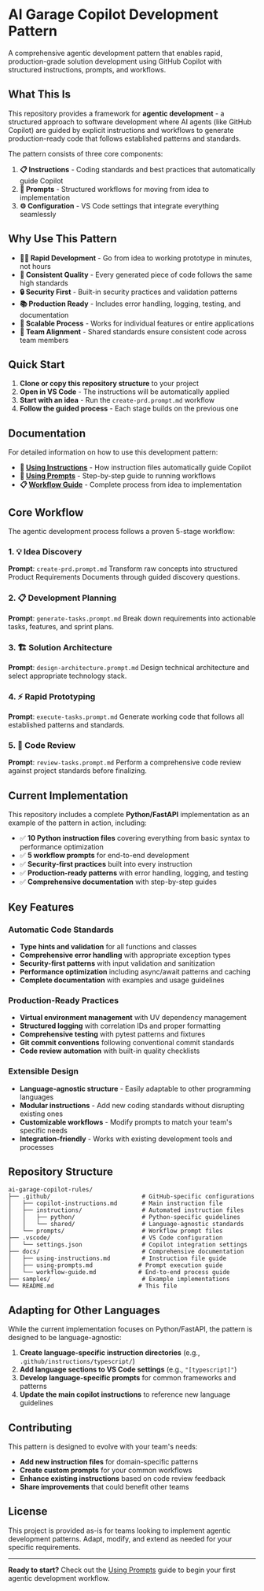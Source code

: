 # AI Garage Copilot Development Pattern

A comprehensive agentic development pattern that enables rapid, production-grade solution development using GitHub Copilot with structured instructions, prompts, and workflows.

## What This Is

This repository provides a framework for **agentic development** - a structured approach to software development where AI agents (like GitHub Copilot) are guided by explicit instructions and workflows to generate production-ready code that follows established patterns and standards.

The pattern consists of three core components:

1. **📋 Instructions** - Coding standards and best practices that automatically guide Copilot
2. **🚀 Prompts** - Structured workflows for moving from idea to implementation
3. **⚙️ Configuration** - VS Code settings that integrate everything seamlessly

## Why Use This Pattern

- **🏃‍♂️ Rapid Development** - Go from idea to working prototype in minutes, not hours
- **🎯 Consistent Quality** - Every generated piece of code follows the same high standards
- **🔒 Security First** - Built-in security practices and validation patterns
- **📚 Production Ready** - Includes error handling, logging, testing, and documentation
- **🔄 Scalable Process** - Works for individual features or entire applications
- **👥 Team Alignment** - Shared standards ensure consistent code across team members

## Quick Start

1. **Clone or copy this repository structure** to your project
2. **Open in VS Code** - The instructions will be automatically applied
3. **Start with an idea** - Run the `create-prd.prompt.md` workflow
4. **Follow the guided process** - Each stage builds on the previous one

## Documentation

For detailed information on how to use this development pattern:

- **📖 [Using Instructions](docs/using-instructions.md)** - How instruction files automatically guide Copilot
- **🚀 [Using Prompts](docs/using-prompts.md)** - Step-by-step guide to running workflows
- **📋 [Workflow Guide](docs/workflow-guide.md)** - Complete process from idea to implementation

## Core Workflow

The agentic development process follows a proven 5-stage workflow:

### 1. 💡 Idea Discovery
**Prompt**: `create-prd.prompt.md`
Transform raw concepts into structured Product Requirements Documents through guided discovery questions.

### 2. 📋 Development Planning
**Prompt**: `generate-tasks.prompt.md`
Break down requirements into actionable tasks, features, and sprint plans.

### 3. 🏗️ Solution Architecture
**Prompt**: `design-architecture.prompt.md`
Design technical architecture and select appropriate technology stack.

### 4. ⚡ Rapid Prototyping
**Prompt**: `execute-tasks.prompt.md`
Generate working code that follows all established patterns and standards.

### 5. 🧐 Code Review
**Prompt**: `review-tasks.prompt.md`
Perform a comprehensive code review against project standards before finalizing.

## Current Implementation

This repository includes a complete **Python/FastAPI** implementation as an example of the pattern in action, including:

- ✅ **10 Python instruction files** covering everything from basic syntax to performance optimization
- ✅ **5 workflow prompts** for end-to-end development
- ✅ **Security-first practices** built into every instruction
- ✅ **Production-ready patterns** with error handling, logging, and testing
- ✅ **Comprehensive documentation** with step-by-step guides

## Key Features

### Automatic Code Standards
- **Type hints and validation** for all functions and classes
- **Comprehensive error handling** with appropriate exception types
- **Security-first patterns** with input validation and sanitization
- **Performance optimization** including async/await patterns and caching
- **Complete documentation** with examples and usage guidelines

### Production-Ready Practices
- **Virtual environment management** with UV dependency management
- **Structured logging** with correlation IDs and proper formatting
- **Comprehensive testing** with pytest patterns and fixtures
- **Git commit conventions** following conventional commit standards
- **Code review automation** with built-in quality checklists

### Extensible Design
- **Language-agnostic structure** - Easily adaptable to other programming languages
- **Modular instructions** - Add new coding standards without disrupting existing ones
- **Customizable workflows** - Modify prompts to match your team's specific needs
- **Integration-friendly** - Works with existing development tools and processes

## Repository Structure

```
ai-garage-copilot-rules/
├── .github/                          # GitHub-specific configurations
│   ├── copilot-instructions.md       # Main instruction file
│   ├── instructions/                 # Automated instruction files
│   │   ├── python/                   # Python-specific guidelines
│   │   └── shared/                   # Language-agnostic standards
│   └── prompts/                      # Workflow prompt files
├── .vscode/                          # VS Code configuration
│   └── settings.json                 # Copilot integration settings
├── docs/                             # Comprehensive documentation
│   ├── using-instructions.md         # Instruction file guide
│   ├── using-prompts.md             # Prompt execution guide
│   └── workflow-guide.md            # End-to-end process guide
├── samples/                          # Example implementations
└── README.md                        # This file
```

## Adapting for Other Languages

While the current implementation focuses on Python/FastAPI, the pattern is designed to be language-agnostic:

1. **Create language-specific instruction directories** (e.g., `.github/instructions/typescript/`)
2. **Add language sections to VS Code settings** (e.g., `"[typescript]"`)
3. **Develop language-specific prompts** for common frameworks and patterns
4. **Update the main copilot instructions** to reference new language guidelines

## Contributing

This pattern is designed to evolve with your team's needs:

- **Add new instruction files** for domain-specific patterns
- **Create custom prompts** for your common workflows
- **Enhance existing instructions** based on code review feedback
- **Share improvements** that could benefit other teams

## License

This project is provided as-is for teams looking to implement agentic development patterns. Adapt, modify, and extend as needed for your specific requirements.

---

**Ready to start?** Check out the [Using Prompts](docs/using-prompts.md) guide to begin your first agentic development workflow.
